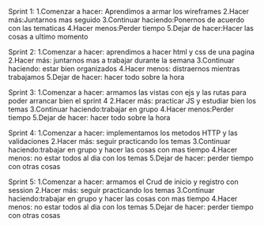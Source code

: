 Sprint 1:
1.Comenzar a hacer: Aprendimos a armar los wireframes
2.Hacer más:Juntarnos mas seguido
3.Continuar haciendo:Ponernos de acuerdo con las tematicas
4.Hacer menos:Perder tiempo
5.Dejar de hacer:Hacer las cosas a ultimo momento

Sprint 2:
1.Comenzar a hacer: aprendimos a hacer html y css de una pagina
2.Hacer más: juntarnos mas a trabajar durante la semana
3.Continuar haciendo: estar bien organizados
4.Hacer menos: distraernos mientras trabajamos
5.Dejar de hacer: hacer todo sobre la hora

Sprint 3:
1.Comenzar a hacer: armamos las vistas con ejs y las rutas para poder arrancar bien el sprint 4
2.Hacer más: practicar JS y estudiar bien los temas
3.Continuar haciendo:trabajar en grupo
4.Hacer menos:Perder tiempo
5.Dejar de hacer: hacer todo sobre la hora

Sprint 4:
1.Comenzar a hacer: implementamos los metodos HTTP y las validaciones
2.Hacer más: seguir practicando los temas
3.Continuar haciendo:trabajar en grupo y hacer las cosas con mas tiempo
4.Hacer menos: no estar todos al dia con los temas
5.Dejar de hacer: perder tiempo con otras cosas

Sprint 5:
1.Comenzar a hacer: armamos el Crud de inicio y registro con session
2.Hacer más: seguir practicando los temas
3.Continuar haciendo:trabajar en grupo y hacer las cosas con mas tiempo
4.Hacer menos: no estar todos al dia con los temas
5.Dejar de hacer: perder tiempo con otras cosas
